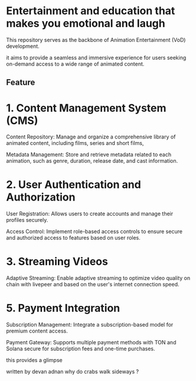 # Entertainment and education that makes you emotional and laugh

This repository serves as the backbone of Animation Entertainment (VoD) development.

it aims to provide a seamless and immersive experience for users seeking on-demand access to a wide range of animated content.

## Feature

# 1. Content Management System (CMS)

Content Repository: Manage and organize a comprehensive library of animated content, including films, series and short films,
  
Metadata Management: Store and retrieve metadata related to each animation, such as genre, duration, release date, and cast information.

# 2. User Authentication and Authorization

User Registration: Allows users to create accounts and manage their profiles securely.

Access Control: Implement role-based access controls to ensure secure and authorized access to features based on user roles.

# 3. Streaming Videos

Adaptive Streaming: Enable adaptive streaming to optimize video quality on chain with livepeer and based on the user's internet connection speed.


# 5. Payment Integration

Subscription Management: Integrate a subscription-based model for premium content access.

Payment Gateway: Supports multiple payment methods with TON and Solana secure for subscription fees and one-time purchases.

this provides a glimpse

written by devan adnan
why do crabs walk sideways ?

